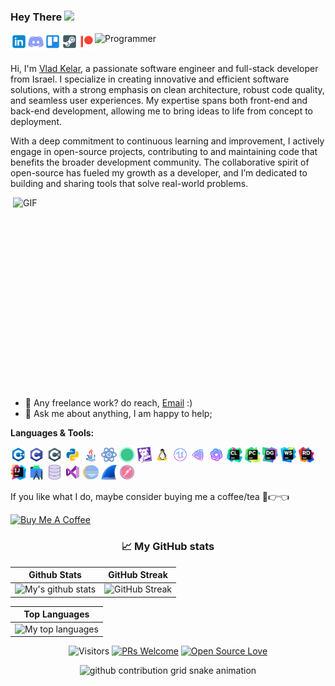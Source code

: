 
### Hey There <img src="https://media.giphy.com/media/hvRJCLFzcasrR4ia7z/giphy.gif" width="25px">
  
  
<img src="https://img.shields.io/badge/LeadEx-Programmer-blue" alt="Programmer" >
 
 
 <a href="https://www.linkedin.com/in/LeadEx/">
  <img align="left" alt="Vlad's LinkedIn" width="27px" src="https://github.com/LeadEx13/LeadEx13.github.io/blob/main/assests/images/icons/linkedin.png" />
</a>
<a href="https://discord.com/invite/2YgAt3QxXn">
  <img align="left" alt="Vlad's Discord" width="27px" src="https://github.com/LeadEx13/LeadEx13.github.io/blob/main/assests/images/icons/discord.png" />
</a>
<a href="https://trello.com/leadex13/activity">
  <img align="left" alt="Vlad's | Trello" width="27px" src="https://github.com/LeadEx13/LeadEx13.github.io/blob/main/assests/images/icons/trello.png" />
</a>
<a href="https://steamcommunity.com/id/LeadEx">
  <img align="left" alt="Vlad's Steam" width="27px" src="https://github.com/LeadEx13/LeadEx13.github.io/blob/main/assests/images/icons/steam.png" />
</a>
<a href="https://www.patreon.com/LeadEx">
  <img align="left" alt="Vlad's Patreon" width="27px" src="https://github.com/LeadEx13/LeadEx13.github.io/blob/main/assests/images/icons/patreon.png" />
</a>
<br/>
<br/>

Hi, I'm [Vlad Kelar](https://LeadEx13.github.io), a passionate software engineer and full-stack developer from Israel. I specialize in creating innovative and efficient software solutions, with a strong emphasis on clean architecture, robust code quality, and seamless user experiences. My expertise spans both front-end and back-end development, allowing me to bring ideas to life from concept to deployment.

With a deep commitment to continuous learning and improvement, I actively engage in open-source projects, contributing to and maintaining code that benefits the broader development community. The collaborative spirit of open-source has fueled my growth as a developer, and I’m dedicated to building and sharing tools that solve real-world problems.


  <img align="right" alt="GIF" src="https://github.com/abhisheknaiidu/abhisheknaiidu/blob/master/code.gif?raw=true" width="500" height="320" />
  
- 💼 Any freelance work? do reach, [Email](mailto:angerag3@gmail.com) :)
- 💬 Ask me about anything, I am happy to help;

**Languages & Tools:**  


<a href="#"><img height="25" src="https://github.com/LeadEx13/LeadEx13.github.io/blob/main/assests/images/icons/cpp.png"></a>
<a href="#"><img height="25" src="https://github.com/LeadEx13/LeadEx13.github.io/blob/main/assests/images/icons/c.png"></a>
<a href="#"><img height="25" src="https://github.com/LeadEx13/LeadEx13.github.io/blob/main/assests/images/icons/csh.png"></a>
<a href="#"><img height="25" src="https://github.com/LeadEx13/LeadEx13.github.io/blob/main/assests/images/icons/python.png"></a>
<a href="#"><img height="25" src="https://github.com/LeadEx13/LeadEx13.github.io/blob/main/assests/images/icons/java.png"></a>
<a href="#"><img height="25" src="https://github.com/LeadEx13/LeadEx13.github.io/blob/main/assests/images/icons/react.png"></a>
<a href="#"><img height="25" src="https://github.com/LeadEx13/LeadEx13.github.io/blob/main/assests/images/icons/Coralogix.png"></a>
<a href="#"><img height="25" src="https://github.com/LeadEx13/LeadEx13.github.io/blob/main/assests/images/icons/datadog.png"></a>
<a href="#"><img height="25" src="https://github.com/LeadEx13/LeadEx13.github.io/blob/main/assests/images/icons/linux.png"></a>
<a href="#"><img height="25" src="https://github.com/LeadEx13/LeadEx13.github.io/blob/main/assests/images/icons/ue.png"></a>
<a href="#"><img height="25" src="https://github.com/LeadEx13/LeadEx13.github.io/blob/main/assests/images/icons/unity.png"></a>
<a href="#"><img height="25" src="https://github.com/LeadEx13/LeadEx13.github.io/blob/main/assests/images/icons/chatgpt.png"></a>
<a href="#"><img height="25" src="https://github.com/LeadEx13/LeadEx13.github.io/blob/main/assests/images/icons/clion.png"></a>
<a href="#"><img height="25" src="https://github.com/LeadEx13/LeadEx13.github.io/blob/main/assests/images/icons/pycharm.png"></a>
<a href="#"><img height="25" src="https://github.com/LeadEx13/LeadEx13.github.io/blob/main/assests/images/icons/datagrip.png"></a>
<a href="#"><img height="25" src="https://github.com/LeadEx13/LeadEx13.github.io/blob/main/assests/images/icons/webstorm.png"></a>
<a href="#"><img height="25" src="https://github.com/LeadEx13/LeadEx13.github.io/blob/main/assests/images/icons/rider.png"></a>
<a href="#"><img height="25" src="https://github.com/LeadEx13/LeadEx13.github.io/blob/main/assests/images/icons/IntelliJ.png" /></a>
<a href="#"><img height="25" src="https://github.com/LeadEx13/LeadEx13.github.io/blob/main/assests/images/icons/android.png"></a>
<a href="#"><img height="25" src="https://github.com/LeadEx13/LeadEx13.github.io/blob/main/assests/images/icons/sql.png"></a>
<a href="#"><img height="25" src="https://github.com/LeadEx13/LeadEx13.github.io/blob/main/assests/images/icons/visual.png"></a>
<a href="#"><img height="25" src="https://github.com/LeadEx13/LeadEx13.github.io/blob/main/assests/images/icons/eclipse.png"></a>
<a href="#"><img height="25" src="https://github.com/LeadEx13/LeadEx13.github.io/blob/main/assests/images/icons/Wireshark.png"></a>
<a href="#"><img height="25" src="https://github.com/LeadEx13/LeadEx13.github.io/blob/main/assests/images/icons/postman.png"></a>


If you like what I do, maybe consider buying me a coffee/tea 🥺👉👈

<a href="https://www.buymeacoffee.com/LeadEx" target="_blank"><img src="https://cdn.buymeacoffee.com/buttons/v2/default-red.png" alt="Buy Me A Coffee" width="150" ></a>

<div align="center">

### 📈 My GitHub stats
| Github Stats  | GitHub Streak |
| --- | --- | 
| ![My's github stats](https://github-readme-stats.vercel.app/api?username=LeadEx13&cardType=github&show_icons=true&theme=gotham&hide_border=true) | ![GitHub Streak](http://github-readme-streak-stats.herokuapp.com?user=LeadEx13&theme=gotham&hide_border=true&date_format=j%20M%5B%20Y%5D&background=0D1117) |

| Top Languages |
| --- |
| ![My top languages](https://github-readme-stats.vercel.app/api/top-langs/?username=LeadEx13&hide=TeX&layout=compact&theme=gotham&hide_border=true) |

![Visitors](https://komarev.com/ghpvc/?username=LeadEx13&color=green) [![PRs Welcome](https://img.shields.io/badge/PRs-welcome-brightgreen.svg?style=flat&logo=github)](https://github.com/LeadEx13) [![Open Source Love](https://badges.frapsoft.com/os/v2/open-source.svg?v=103)](https://github.com/LeadEx13)

![github contribution grid snake animation](https://raw.githubusercontent.com/LeadEx13/LeadEx13/output/github-contribution-grid-snake.svg)

</div>

